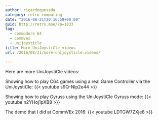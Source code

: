 ```yaml
---
author: ricardoquesada
category: retro computing
date: "2016-08-21T20:16:59+00:00"
guid: http://retro.moe/?p=1833
tag:
  - commodore 64
  - commvex
  - unijoysticle
title: More UniJoystiCle videos
url: /2016/08/21/more-unijoysticle-videos/

---
```

Here are more UniJoystiCle videos:

Showing how to play C64 games using a real Game Controller via the UniJoystiCle:
{{< youtube s9Q-Nlp2e44 >}}

Showing how to play Gyruss using the UniJoystiCle Gyruss mode:
{{< youtube n2YHoj1pXB8 >}}

The demo that I did at CommVEx 2016:
{{< youtube LDTGW7ZXje8 >}}
